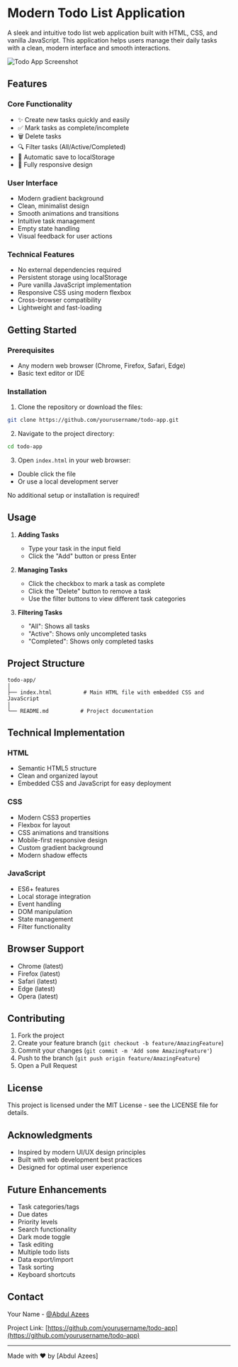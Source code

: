 # Modern Todo List Application

A sleek and intuitive todo list web application built with HTML, CSS, and vanilla JavaScript. This application helps users manage their daily tasks with a clean, modern interface and smooth interactions.

![Todo App Screenshot](/api/placeholder/800/400)

## Features

### Core Functionality
- ✨ Create new tasks quickly and easily
- ✅ Mark tasks as complete/incomplete
- 🗑️ Delete tasks
- 🔍 Filter tasks (All/Active/Completed)
- 💾 Automatic save to localStorage
- 📱 Fully responsive design

### User Interface
- Modern gradient background
- Clean, minimalist design
- Smooth animations and transitions
- Intuitive task management
- Empty state handling
- Visual feedback for user actions

### Technical Features
- No external dependencies required
- Persistent storage using localStorage
- Pure vanilla JavaScript implementation
- Responsive CSS using modern flexbox
- Cross-browser compatibility
- Lightweight and fast-loading

## Getting Started

### Prerequisites
- Any modern web browser (Chrome, Firefox, Safari, Edge)
- Basic text editor or IDE

### Installation

1. Clone the repository or download the files:
```bash
git clone https://github.com/yourusername/todo-app.git
```

2. Navigate to the project directory:
```bash
cd todo-app
```

3. Open `index.html` in your web browser:
- Double click the file
- Or use a local development server

No additional setup or installation is required!

## Usage

1. **Adding Tasks**
   - Type your task in the input field
   - Click the "Add" button or press Enter

2. **Managing Tasks**
   - Click the checkbox to mark a task as complete
   - Click the "Delete" button to remove a task
   - Use the filter buttons to view different task categories

3. **Filtering Tasks**
   - "All": Shows all tasks
   - "Active": Shows only uncompleted tasks
   - "Completed": Shows only completed tasks

## Project Structure

```
todo-app/
│
├── index.html          # Main HTML file with embedded CSS and JavaScript
│
└── README.md          # Project documentation
```

## Technical Implementation

### HTML
- Semantic HTML5 structure
- Clean and organized layout
- Embedded CSS and JavaScript for easy deployment

### CSS
- Modern CSS3 properties
- Flexbox for layout
- CSS animations and transitions
- Mobile-first responsive design
- Custom gradient background
- Modern shadow effects

### JavaScript
- ES6+ features
- Local storage integration
- Event handling
- DOM manipulation
- State management
- Filter functionality

## Browser Support

- Chrome (latest)
- Firefox (latest)
- Safari (latest)
- Edge (latest)
- Opera (latest)

## Contributing

1. Fork the project
2. Create your feature branch (`git checkout -b feature/AmazingFeature`)
3. Commit your changes (`git commit -m 'Add some AmazingFeature'`)
4. Push to the branch (`git push origin feature/AmazingFeature`)
5. Open a Pull Request

## License

This project is licensed under the MIT License - see the LICENSE file for details.

## Acknowledgments

- Inspired by modern UI/UX design principles
- Built with web development best practices
- Designed for optimal user experience

## Future Enhancements

- Task categories/tags
- Due dates
- Priority levels
- Search functionality
- Dark mode toggle
- Task editing
- Multiple todo lists
- Data export/import
- Task sorting
- Keyboard shortcuts

## Contact

Your Name - [@Abdul Azees](www.linkedin.com/in/abdul-azees-1b760a258)

Project Link: [https://github.com/yourusername/todo-app](https://github.com/yourusername/todo-app)

---

Made with ❤️ by [Abdul Azees]
